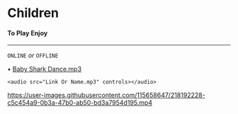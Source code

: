 # Children
#### To Play Enjoy ####
********************************************

`ONLINE` *or* `OFFLINE`

• [Baby Shark Dance.mp3](https://github.com/MusicEnjoy/Kids/raw/main/Baby%20Shark%20Dance.mp3)

~~~
<audio src="Link Or Name.mp3" controls></audio>
~~~





https://user-images.githubusercontent.com/115658647/218192228-c5c454a9-0b3a-47b0-ab50-bd3a7954d195.mp4



